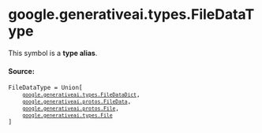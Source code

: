 <div itemscope itemtype="http://developers.google.com/ReferenceObject">
<meta itemprop="name" content="google.generativeai.types.FileDataType" />
<meta itemprop="path" content="Stable" />
</div>

# google.generativeai.types.FileDataType

<!-- Insert buttons and diff -->
This symbol is a **type alias**.



#### Source:

<pre class="devsite-click-to-copy prettyprint lang-py tfo-signature-link">
<code>FileDataType = Union[
    <a href="../../../google/generativeai/types/FileDataDict.md"><code>google.generativeai.types.FileDataDict</code></a>,
    <a href="../../../google/generativeai/protos/FileData.md"><code>google.generativeai.protos.FileData</code></a>,
    <a href="../../../google/generativeai/protos/File.md"><code>google.generativeai.protos.File</code></a>,
    <a href="../../../google/generativeai/types/File.md"><code>google.generativeai.types.File</code></a>
]
</code></pre>



<!-- Placeholder for "Used in" -->
